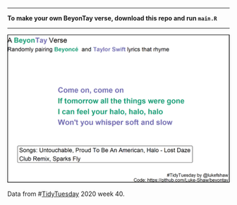 
---
**To make your own BeyonTay verse, download this repo and run `main.R`**

---

![Example with random seed=1](/figs/beyontay-seed-25.png)

Data from #[TidyTuesday](https://github.com/rfordatascience/tidytuesday) 2020 week 40. 

